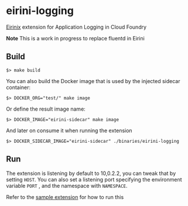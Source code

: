 # eirini-logging

[Eirinix](https://github.com/SUSE/eirinix) extension for Application Logging in Cloud Foundry

**Note** This is a work in progress to replace fluentd in Eirini

## Build

    $> make build

You can also build the Docker image that is used by the injected sidecar container:

    $> DOCKER_ORG="test/" make image

Or define the result image name:

    $> DOCKER_IMAGE="eirini-sidecar" make image

And later on consume it when running the extension

    $> DOCKER_SIDECAR_IMAGE="eirini-sidecar" ./binaries/eirini-logging


## Run

The extension is listening by default to 10,0.2.2, you can tweak that by setting  ```HOST```. 
You can also set a listening port specifying the environment variable ```PORT``` , and the namespace with ```NAMESPACE```.

Refer to the [sample extension](https://github.com/SUSE/eirinix-sample#eirinix-sample) for how to run this